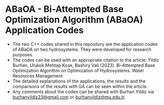 # ABaOA - Bi-Attempted Base Optimization Algorithm (ABaOA) Application Codes
 - The two C++ codes shared in this repository are the application codes of ABaOA on two hydrosystems. They were developed for research purposes.
 - The codes can be used with an appropriate citation to the article: Yildiz Burhan, Ulukok Mehtap Kose, Bashiry Vali (2023). Bi-Attempted Base Optimization Algorithm on Optimization of Hydrosystems. Water Resources Management
 - The detailed explanations of the applications, the results and the comparisons of the results with GA can be seen within the article.
 - Any comments about the codes can be shared with Burhan Yildiz via burhanyildiz23@gmail.com or burhanyildiz@mu.edu.tr.
